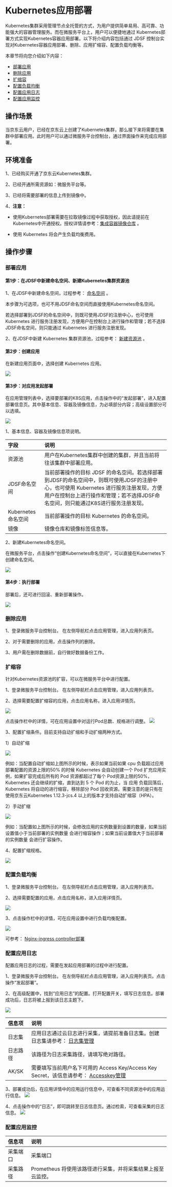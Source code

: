 #  Kubernetes应用部署

Kubernetes集群采用管理节点全托管的方式，为用户提供简单易用、高可靠、功能强大的容器管理服务。而在微服务平台上，用户可以便捷地通过 Kubernetes部署方式实现Kubernetes容器应用部署。以下将介绍内容包括通过 JDSF 控制台实现对Kubernetes容器应用部署、删除、应用扩缩容、配置负载均衡等。

本章节将向您介绍如下内容：

- [部署应用](#部署应用)
- [删除应用](#删除应用)
- [扩缩容](#扩缩容)
- [配置负载均衡](#配置负载均衡)
- [配置应用日志](#配置应用日志)
- [配置应用监控](#配置应用监控)



## 操作场景

当京东云用户，已经在京东云上创建了Kubernetes集群，那么接下来将需要在集群中部署应用。此时用户可以通过微服务平台控制台，通过界面操作来完成应用部署。

## 环境准备

1、已经购买开通了京东云Kubernetes集群。

2、已经开通所需资源如：微服务平台等。

3、已经将需要部署的信息上传到镜像中。

4、**注意：** 

-  使用Kubernetes部署需要在拉取镜像过程中获取授权，因此请提前在Kubernetes中开通授权。授权详情请参考：[集成容器镜像仓库](../../../../Elastic-Compute/JCS-for-Kubernetes/Best-Practices/Deploy-Container-Registry.md) 。

-  使用 Kubernetes 将会产生负载均衡费用。



## 操作步骤

### <a id="部署应用">部署应用</a>

#### 第1步：在JDSF中新建命名空间、新建Kubernetes集群资源池

1、在JDSF中新建命名空间，过程参考： [命名空间](../Namespace.md) 。

本步骤为可选项，也可不用JDSF命名空间而直接使用Kubernetes命名空间。

若选择部署到JDSF的命名空间中，则既可使用JDSF的注册中心，也可使用 Kubernetes 进行服务注册发现，方便用户在控制台上进行操作和管理；若不选择JDSF命名空间，则只能通过 Kubernetes 进行服务注册发现。

2、在JDSF中新建 Kubernetes 集群资源池，过程参考： [新建资源池](../Resource-Manage/Resource-List.md) 。

#### 第2步：创建应用

在新建应用页面中，选择创建 Kubernetes 应用。 

![](../../../../../image/Internet-Middleware/JD-Distributed-Service-Framework/yybs-cjyy-k8s.png)

#### 第3步：对应用发起部署

在应用管理列表中，选择要部署的K8S应用，点击操作中的“发起部署”，进入配置部署信息页。其中基本信息、容器及镜像信息，为必填部分内容；高级设置部分可以选填。

![](../../../../../image/Internet-Middleware/JD-Distributed-Service-Framework/k8s-pzbs-jbxx.png)


1、基本信息、容器及镜像信息项说明。

| 字段 | 说明 |
| :- | :- |
|  资源池 |  用户在Kubernetes集群中创建的集群，并且当前将往该集群中部署应用。 |
|  JDSF命名空间 |  当前部署操作的目标 JDSF 的命名空间。若选择部署到JDSF的命名空间中，则既可使用JDSF的注册中心，也可使用 Kubernetes 进行服务注册发现，方便用户在控制台上进行操作和管理；若不选择JDSF命名空间，则只能通过K8S进行服务注册发现。   |
|  Kubernetes 命名空间 |  当前部署操作的目标 Kubernetes 的命名空间。 |
|  镜像 |  镜像仓库和镜像标签信息等。 |

2、新建Kubernetes命名空间。

在微服务平台，点击操作“创建Kubernetes命名空间”，可以直接在Kubernetes下创建命名空间。

![](../../../../../image/Internet-Middleware/JD-Distributed-Service-Framework/k8s-create-np.png)


#### 第4步：执行部署

部署后，还可进行回滚、重新部署操作。

![](../../../../../image/Internet-Middleware/JD-Distributed-Service-Framework/k8s-bsxq.png)


### <a id="删除应用">删除应用</a>

1、登录微服务平台控制台。 在左侧导航栏点击应用管理，进入应用列表页。

2、对于需要删除的应用，点击操作列的删除。

3、用户需在删除数据前，自行做好数据备份工作。




### <a id="扩缩容">扩缩容</a> 

针对Kubernetes资源池的扩容，可以在微服务平台中进行配置。

1、登录微服务平台控制台。 在左侧导航栏点击应用管理，进入应用列表页。

2、选择需要配置扩缩容的应用，点击应用名称，进入应用详情页。

![](../../../../../image/Internet-Middleware/JD-Distributed-Service-Framework/k8s-zyc-yyxq.png)

点击操作栏中的详情，可在应用设置中对运行Pod总数、规格进行调整。
![](../../../../../image/Internet-Middleware/JD-Distributed-Service-Framework/k8s-zyc-yyxq-step1.png)

3、配置扩缩条件。目前支持自动扩缩和手动扩缩两种方式。

1）自动扩缩

![](../../../../../image/Internet-Middleware/JD-Distributed-Service-Framework/k8s-zyc-yyxq-step2-zdks-2.png)

例如：当配置自动扩缩如上图所示的时候，表示如果当前如果 cpu 负载超过应用部署配置的资源上限的50% 的时候 Kubernetes 会自动创建一个 Pod 扩充应用实例，如果扩容完成后所有的 Pod 资源都超过了每个 Pod资源上限的50%，Kubernetes 还会继续的扩缩，直到达到 5 个 Pod 的为止，当 应用 负载回落后，Kubernetes 将自动的进行缩容，移除部分 Pod 回收资源。需要注意的是只有在使用京东云Kubernetes 1.12.3-jcs.4 以上的版本才支持自动扩缩容（HPA）。


2）手动扩缩

![](../../../../../image/Internet-Middleware/JD-Distributed-Service-Framework/k8s-zyc-yyxq-step2-sdks.png)

例如：当配置如上图所示的时候，会修改应用的实例数量到设置的数量，如果当前设置值小于当前部署的实例数量 会进行缩容操作；如果当前设置值大于当前部署的实例数量 会进行扩容操作。


4、配置扩缩规格。

![](../../../../../image/Internet-Middleware/JD-Distributed-Service-Framework/k8s-zyc-yyxq-step3.png)



### <a id="配置负载均衡">配置负载均衡</a>


1、登录微服务平台控制台。 在左侧导航栏点击应用管理，进入应用列表页。

2、选择需要配置的应用，点击应用名称，进入应用详情页。

![](../../../../../image/Internet-Middleware/JD-Distributed-Service-Framework/k8s-zyc-yyxq.png)

3、点击操作栏中的详情，可在应用设置中进行负载均衡配置。

![](../../../../../image/Internet-Middleware/JD-Distributed-Service-Framework/k8s-zyc-yyxq-fzjh.png)

可参考： [Nginx-ingress controller部署](../../../../Elastic-Compute/JCS-for-Kubernetes/Best-Practices/Ingress/Deploy-Ingress-NGINX-Controller.md)



### <a id="配置应用日志">配置应用日志</a>

配置应用日志的过程，需要在发起应用部署的过程中进行配置。

1、登录微服务平台控制台。 在左侧导航栏点击应用管理，进入应用列表页。点击操作“发起部署”。

2、在高级配置中，找到“应用日志”的配置。打开配置开关，填写日志信息。部署成功后，日志将被上报到该日志主题下。

![](../../../../../image/Internet-Middleware/JD-Distributed-Service-Framework/fqbs-yyrz-yyjk.png)

| 信息项	| 说明	| 
| :- | :- | 
|  日志集	|  应用日志通过云日志进行采集，请提前准备日志集。创建日志集请参考： [日志集管理](../../../../Management/Log-Service/Operation-Guide/LogSet/LogSetManagement.md)	| 
|日志路径 | 该路径为日志采集路径，请填写绝对路径。| 
| AK/SK | 需要填写当前用户名下可用的 Access Key/Access Key Secret，该信息请参考： [Accesskey管理](../../../../User-Service/Account-Management/AccessKey-Management.md)|  

 
3、部署成功后，在应用详情中的应用运行信息中，可查看不同资源池中的应用运行信息。
![](../../../../../image/Internet-Middleware/JD-Distributed-Service-Framework/fqbs-yyxq.png)

4、点击操作中的“日志”，即可跳转至日志信息页。通过检索，可查看采集的日志信息。
![](../../../../../image/Internet-Middleware/JD-Distributed-Service-Framework/fqbs-yyrz-rzfw.png)


### <a id="配置应用监控">配置应用监控</a>

| 信息项	| 说明	| 
| :- | :- | 
| 采集端口 | 采集端口 | 
| 采集路径 | Prometheus 将使用该路径进行采集，并将采集结果上报至云监控。 | 
